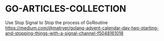 # GO-ARTICLES-COLLECTION

Use Stop Signal to Stop the process of GoRoutine
https://medium.com/@matryer/golang-advent-calendar-day-two-starting-and-stopping-things-with-a-signal-channel-f5048161018
